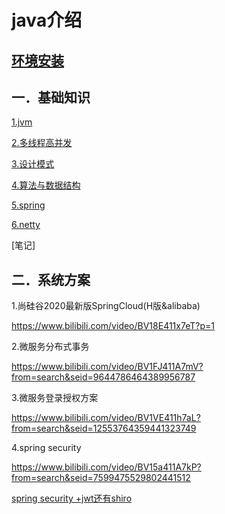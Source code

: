 # java介绍

## [环境安装](env/index.md)

## 一．基础知识

[1.jvm](jvm/index.md)

[2.多线程高并发](juc/index.md)

[3.设计模式](design23/index.md)

[4.算法与数据结构](dsa/index.md)

[5.spring](spring/index.md)

[6.netty](netty/index.md)

[笔记]

## 二．系统方案

1.尚硅谷2020最新版SpringCloud(H版&alibaba)

https://www.bilibili.com/video/BV18E411x7eT?p=1

2.微服务分布式事务

https://www.bilibili.com/video/BV1FJ411A7mV?from=search&seid=9644786464389956787

3.微服务登录授权方案

https://www.bilibili.com/video/BV1VE411h7aL?from=search&seid=12553764359441323749

4.spring security

https://www.bilibili.com/video/BV15a411A7kP?from=search&seid=7599475529802441512

[spring security +jwt还有shiro](oauth.md)